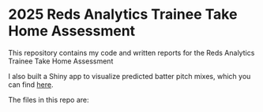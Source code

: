# 2025 Reds Analytics Trainee Take Home Assessment

This repository contains my code and written reports for the Reds Analytics Trainee Take Home Assessment

I also built a Shiny app to visualize predicted batter pitch mixes, which you can find [here](https://mxb878-daniel-galper.shinyapps.io/pitch_mix_app/).

The files in this repo are:



